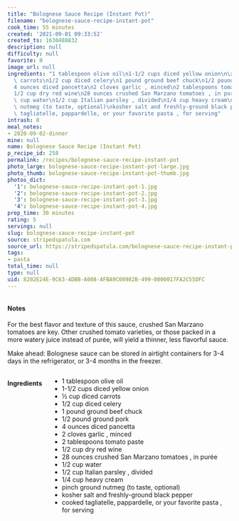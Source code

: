 ```yaml
---
title: "Bolognese Sauce Recipe (Instant Pot)"
filename: "bolognese-sauce-recipe-instant-pot"
cook_time: 55 minutes
created: '2021-09-01 09:33:52'
created_ts: 1630488832
description: null
difficulty: null
favorite: 0
image_url: null
ingredients: "1 tablespoon olive oil\n1-1/2 cups diced yellow onion\n\xBD cup diced\
  \ carrots\n1/2 cup diced celery\n1 pound ground beef chuck\n1/2 pound ground pork\n\
  4 ounces diced pancetta\n2 cloves garlic , minced\n2 tablespoons tomato paste\n\
  1/2 cup dry red wine\n28 ounces crushed San Marzano tomatoes , in pur\xE9e\n1/2\
  \ cup water\n1/2 cup Italian parsley , divided\n1/4 cup heavy cream\npinch ground\
  \ nutmeg (to taste, optional)\nkosher salt and freshly-ground black pepper\ncooked\
  \ tagliatelle, pappardelle, or your favorite pasta , for serving"
intrash: 0
meal_notes:
- 2020-09-02-dinner
mine: null
name: Bolognese Sauce Recipe (Instant Pot)
p_recipe_id: 258
permalink: /recipes/bolognese-sauce-recipe-instant-pot
photo_large: bolognese-sauce-recipe-instant-pot-large.jpg
photo_thumb: bolognese-sauce-recipe-instant-pot-thumb.jpg
photos_dict:
  '1': bolognese-sauce-recipe-instant-pot-1.jpg
  '2': bolognese-sauce-recipe-instant-pot-2.jpg
  '3': bolognese-sauce-recipe-instant-pot-3.jpg
  '4': bolognese-sauce-recipe-instant-pot-4.jpg
prep_time: 30 minutes
rating: 5
servings: null
slug: bolognese-sauce-recipe-instant-pot
source: stripedspatula.com
source_url: https://stripedspatula.com/bolognese-sauce-recipe-instant-pot/
tags:
- pasta
total_time: null
type: null
uid: 8202E24E-9C63-4DBB-A008-AFBA9C08982B-499-0000017FA2C55DFC
---
```

<div class="columns large-7 small-12" id="writeup">		<div id="notes"><h4>Notes</h4>
<div class="box box-notes"><p>For the best flavor and texture of this sauce, crushed San Marzano tomatoes are key. Other crushed tomato varieties, or those packed in a more watery juice instead of purée, will yield a thinner, less flavorful sauce.</p>
<p>Make ahead: Bolognese sauce can be stored in airtight containers for 3-4 days in the refrigerator, or 3-4 months in the freezer.</p>
</div></div>	</div><!-- #writeup -->
</div><!-- #row-one -->
<div class="row" id="row-two">	<div class="columns large-4 small-12" id="ingredients"><h4>Ingredients</h4><div class="box box-ingredients content"><ul>
<li>1 tablespoon olive oil</li>
<li>1-1/2 cups diced yellow onion</li>
<li>½ cup diced carrots</li>
<li>1/2 cup diced celery</li>
<li>1 pound ground beef chuck</li>
<li>1/2 pound ground pork</li>
<li>4 ounces diced pancetta</li>
<li>2 cloves garlic , minced</li>
<li>2 tablespoons tomato paste</li>
<li>1/2 cup dry red wine</li>
<li>28 ounces crushed San Marzano tomatoes , in purée</li>
<li>1/2 cup water</li>
<li>1/2 cup Italian parsley , divided</li>
<li>1/4 cup heavy cream</li>
<li>pinch ground nutmeg (to taste, optional)</li>
<li>kosher salt and freshly-ground black pepper</li>
<li>cooked tagliatelle, pappardelle, or your favorite pasta , for serving</li>
</ul>
</div>	</div>	<div class="columns large-6 small-12" id="directions">	</div>